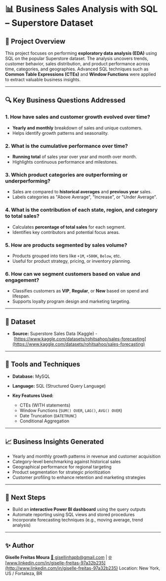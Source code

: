 # 📊 Business Sales Analysis with SQL – Superstore Dataset

## 🧠 Project Overview

This project focuses on performing **exploratory data analysis (EDA)** using SQL on the popular Superstore dataset. The analysis uncovers trends, customer behavior, sales distribution, and product performance across time, categories, and geographies. Advanced SQL techniques such as **Common Table Expressions (CTEs)** and **Window Functions** were applied to extract valuable business insights.

---

## 🔍 Key Business Questions Addressed

### 1. How have sales and customer growth evolved over time?

* **Yearly and monthly** breakdown of sales and unique customers.
* Helps identify growth patterns and seasonality.

### 2. What is the cumulative performance over time?

* **Running total** of sales year over year and month over month.
* Highlights continuous performance and milestones.

### 3. Which product categories are outperforming or underperforming?

* Sales are compared to **historical averages** and **previous year** sales.
* Labels categories as "Above Average", "Increase", or "Under Average".

### 4. What is the contribution of each state, region, and category to total sales?

* Calculates **percentage of total sales** for each segment.
* Identifies key contributors and potential focus areas.

### 5. How are products segmented by sales volume?

* Products grouped into tiers like `+1M`, `+500K`, `Below`, etc.
* Useful for product strategy, pricing, or inventory planning.

### 6. How can we segment customers based on value and engagement?

* Classifies customers as **VIP**, **Regular**, or **New** based on spend and lifespan.
* Supports loyalty program design and marketing targeting.

---

## 💾 Dataset

* **Source:** Superstore Sales Data (Kaggle) - [https://www.kaggle.com/datasets/rohitsahoo/sales-forecasting](https://www.kaggle.com/datasets/rohitsahoo/sales-forecasting)

---

## 🧰 Tools and Techniques

* **Database:** MySQL
* **Language:** SQL (Structured Query Language)
* **Key Features Used:**

  * CTEs (WITH statements)
  * Window Functions (`SUM() OVER`, `LAG()`, `AVG() OVER`)
  * Date Truncation (`DATETRUNC`)
  * Conditional Aggregation

---

## 📈 Business Insights Generated

* Yearly and monthly growth patterns in revenue and customer acquisition
* Category-level benchmarking against historical sales
* Geographical performance for regional targeting
* Product segmentation for strategic prioritization
* Customer profiling to enhance retention and marketing strategies

---

## 🧩 Next Steps

* Build an **interactive Power BI dashboard** using the query outputs
* Automate reporting using SQL views and stored procedures
* Incorporate forecasting techniques (e.g., moving average, trend analysis)

---

## ✨ Author

**Giselle Freitas Moura**
[📧 gisellinhapb@gmail.com](mailto:gisellinhapb@gmail.com) | [🌐 ](https://www.linkedin.com/in/gisellefreitasmoura/)[www.linkedin.com/in/giselle-freitas-97a32b235](http://www.linkedin.com/in/giselle-freitas-97a32b235)
Location: New York, US / Fortaleza, BR
